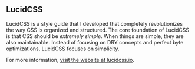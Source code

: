 ## LucidCSS

LucidCSS is a style guide that I developed that completely revolutionizes the way CSS is organized and structured. The core foundation of LucidCSS is that CSS should be *extremely simple*. When things are simple, they are also maintainable. Instead of focusing on DRY concepts and perfect byte optimizations, LucidCSS focuses on simplicity.

For more information, [visit the website at lucidcss.io](http://lucidcss.io).